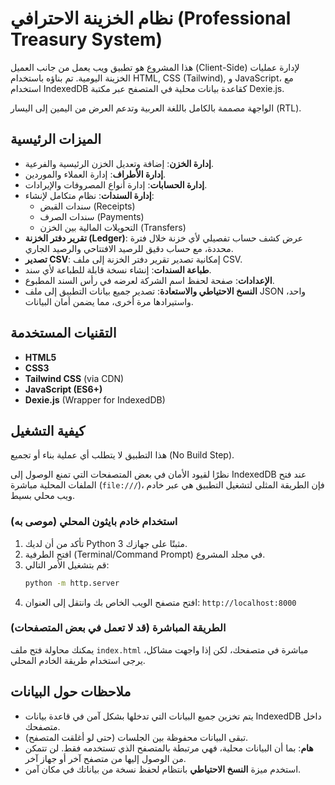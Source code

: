 # نظام الخزينة الاحترافي (Professional Treasury System)

هذا المشروع هو تطبيق ويب يعمل من جانب العميل (Client-Side) لإدارة عمليات الخزينة اليومية. تم بناؤه باستخدام HTML, CSS (Tailwind), و JavaScript، مع استخدام IndexedDB كقاعدة بيانات محلية في المتصفح عبر مكتبة Dexie.js.

الواجهة مصممة بالكامل باللغة العربية وتدعم العرض من اليمين إلى اليسار (RTL).

## الميزات الرئيسية

- **إدارة الخزن**: إضافة وتعديل الخزن الرئيسية والفرعية.
- **إدارة الأطراف**: إدارة العملاء والموردين.
- **إدارة الحسابات**: إدارة أنواع المصروفات والإيرادات.
- **إدارة السندات**: نظام متكامل لإنشاء:
  - سندات القبض (Receipts)
  - سندات الصرف (Payments)
  - التحويلات المالية بين الخزن (Transfers)
- **تقرير دفتر الخزنة (Ledger)**: عرض كشف حساب تفصيلي لأي خزنة خلال فترة محددة، مع حساب دقيق للرصيد الافتتاحي والرصيد الجاري.
- **تصدير CSV**: إمكانية تصدير تقرير دفتر الخزنة إلى ملف CSV.
- **طباعة السندات**: إنشاء نسخة قابلة للطباعة لأي سند.
- **الإعدادات**: صفحة لحفظ اسم الشركة لعرضه في رأس السند المطبوع.
- **النسخ الاحتياطي والاستعادة**: تصدير جميع بيانات التطبيق إلى ملف JSON واحد، واستيرادها مرة أخرى، مما يضمن أمان البيانات.

## التقنيات المستخدمة

- **HTML5**
- **CSS3**
- **Tailwind CSS** (via CDN)
- **JavaScript (ES6+)**
- **Dexie.js** (Wrapper for IndexedDB)

## كيفية التشغيل

هذا التطبيق لا يتطلب أي عملية بناء أو تجميع (No Build Step).

نظرًا لقيود الأمان في بعض المتصفحات التي تمنع الوصول إلى IndexedDB عند فتح الملفات المحلية مباشرة (`file:///`)، فإن الطريقة المثلى لتشغيل التطبيق هي عبر خادم ويب محلي بسيط.

### استخدام خادم بايثون المحلي (موصى به)

1.  تأكد من أن لديك Python 3 مثبتًا على جهازك.
2.  افتح الطرفية (Terminal/Command Prompt) في مجلد المشروع.
3.  قم بتشغيل الأمر التالي:
    ```bash
    python -m http.server
    ```
4.  افتح متصفح الويب الخاص بك وانتقل إلى العنوان: `http://localhost:8000`

### الطريقة المباشرة (قد لا تعمل في بعض المتصفحات)

يمكنك محاولة فتح ملف `index.html` مباشرة في متصفحك، لكن إذا واجهت مشاكل، يرجى استخدام طريقة الخادم المحلي.

## ملاحظات حول البيانات

- يتم تخزين جميع البيانات التي تدخلها بشكل آمن في قاعدة بيانات IndexedDB داخل متصفحك.
- تبقى البيانات محفوظة بين الجلسات (حتى لو أغلقت المتصفح).
- **هام**: بما أن البيانات محلية، فهي مرتبطة بالمتصفح الذي تستخدمه فقط. لن تتمكن من الوصول إليها من متصفح آخر أو جهاز آخر.
- استخدم ميزة **النسخ الاحتياطي** بانتظام لحفظ نسخة من بياناتك في مكان آمن.
